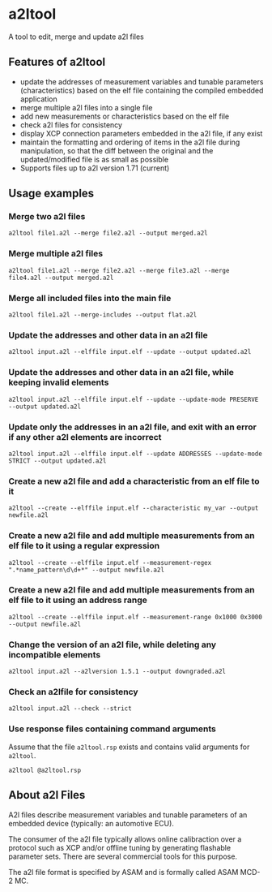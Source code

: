 # a2ltool

A tool to edit, merge and update a2l files

## Features of a2ltool

- update the addresses of measurement variables and tunable parameters (characteristics) based on the elf file containing the compiled embedded application
- merge multiple a2l files into a single file
- add new measurements or characteristics based on the elf file
- check a2l files for consistency
- display XCP connection parameters embedded in the a2l file, if any exist
- maintain the formatting and ordering of items in the a2l file during manipulation, so that the diff between the original and the updated/modified file is as small as possible
- Supports files up to a2l version 1.71 (current)

## Usage examples

### Merge two a2l files

`a2ltool file1.a2l --merge file2.a2l --output merged.a2l`

### Merge multiple a2l files

`a2ltool file1.a2l --merge file2.a2l --merge file3.a2l --merge file4.a2l --output merged.a2l`

### Merge all included files into the main file

`a2ltool file1.a2l --merge-includes --output flat.a2l`

### Update the addresses and other data in an a2l file

`a2ltool input.a2l --elffile input.elf --update --output updated.a2l`

### Update the addresses and other data in an a2l file, while keeping invalid elements

`a2ltool input.a2l --elffile input.elf --update --update-mode PRESERVE --output updated.a2l`

### Update only the addresses in an a2l file, and exit with an error if any other a2l elements are incorrect

`a2ltool input.a2l --elffile input.elf --update ADDRESSES --update-mode STRICT --output updated.a2l`

### Create a new a2l file and add a characteristic from an elf file to it

`a2ltool --create --elffile input.elf --characteristic my_var --output newfile.a2l`

### Create a new a2l file and add multiple measurements from an elf file to it using a regular expression

`a2ltool --create --elffile input.elf --measurement-regex ".*name_pattern\d\d+*" --output newfile.a2l`

### Create a new a2l file and add multiple measurements from an elf file to it using an address range

`a2ltool --create --elffile input.elf --measurement-range 0x1000 0x3000 --output newfile.a2l`

### Change the version of an a2l file, while deleting any incompatible elements

`a2ltool input.a2l --a2lversion 1.5.1 --output downgraded.a2l`

### Check an a2lfile for consistency

`a2ltool input.a2l --check --strict`

### Use response files containing command arguments

Assume that the file `a2ltool.rsp` exists and contains valid arguments for `a2ltool`.

`a2ltool @a2ltool.rsp`

## About a2l Files

A2l files describe measurement variables and tunable parameters of an embedded device (typically: an automotive ECU).

The consumer of the a2l file typically allows online calibraction over a protocol such as XCP and/or offline tuning by generating flashable parameter sets. There are several commercial tools for this purpose.

The a2l file format is specified by ASAM and is formally called ASAM MCD-2 MC.
